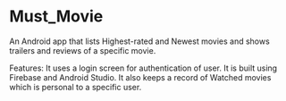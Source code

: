 # Must_Movie
An Android app that lists Highest-rated and Newest movies and shows trailers and reviews of a specific movie.

Features: 
It uses a login screen for authentication of user. 
It is built using Firebase and Android Studio.
It also keeps a record of Watched movies which is personal to a specific user.
